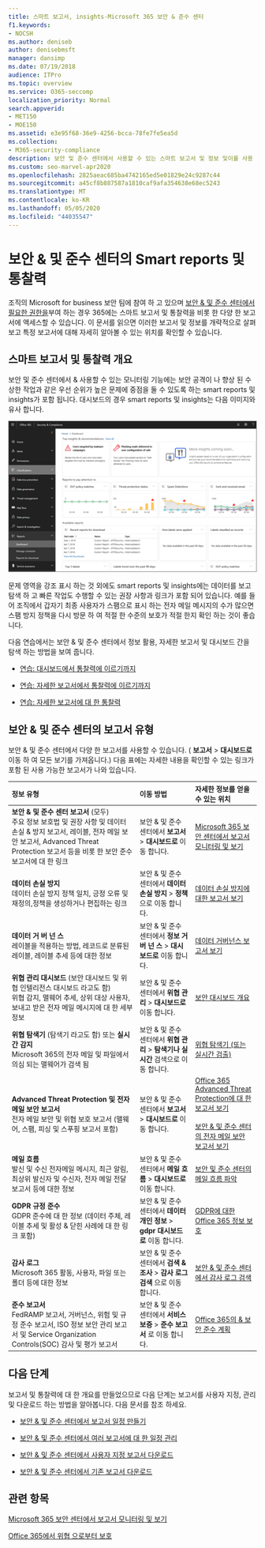 ```yaml
---
title: 스마트 보고서, insights-Microsoft 365 보안 & 준수 센터
f1.keywords:
- NOCSH
ms.author: deniseb
author: denisebmsft
manager: dansimp
ms.date: 07/19/2018
audience: ITPro
ms.topic: overview
ms.service: O365-seccomp
localization_priority: Normal
search.appverid:
- MET150
- MOE150
ms.assetid: e3e95f68-36e9-4256-bcca-78fe7fe5ea5d
ms.collection:
- M365-security-compliance
description: 보안 및 준수 센터에서 사용할 수 있는 스마트 보고서 및 정보 및이를 사용 하 여 데이터를 보고 탐색 하 고 바로 작업을 수행 하는 방법에 대해 알아봅니다.
ms.custom: seo-marvel-apr2020
ms.openlocfilehash: 2825aeac685ba4742165ed5e01829e24c9287c44
ms.sourcegitcommit: a45cf8b887587a1810caf9afa354638e68ec5243
ms.translationtype: MT
ms.contentlocale: ko-KR
ms.lasthandoff: 05/05/2020
ms.locfileid: "44035547"
---
```

# <a name="smart-reports-and-insights-in-the-security-amp-compliance-center"></a>보안 &amp; 및 준수 센터의 Smart reports 및 통찰력

조직의 Microsoft for business 보안 팀에 참여 하 고 있으며 [보안 &amp; 및 준수 센터에서 필요한 권한을](permissions-in-the-security-and-compliance-center.md)부여 하는 경우 365에는 스마트 보고서 및 통찰력을 비롯 한 다양 한 보고서에 액세스할 수 있습니다. 이 문서를 읽으면 이러한 보고서 및 정보를 개략적으로 살펴보고 특정 보고서에 대해 자세히 알아볼 수 있는 위치를 확인할 수 있습니다.
      
## <a name="smart-reports-and-insights-overview"></a>스마트 보고서 및 통찰력 개요

보안 및 준수 센터에서 &amp; 사용할 수 있는 모니터링 기능에는 보안 공격이 나 향상 된 수상한 작업과 같은 우선 순위가 높은 문제에 중점을 둘 수 있도록 하는 smart reports 및 insights가 포함 됩니다. 대시보드의 경우 smart reports 및 insights는 다음 이미지와 유사 합니다.
  
![보안 &amp; 및 준수 센터에서 보고서 \> 대시보드를 선택 합니다.](../../media/2a668c3d-3fa3-4e37-8149-46989b33ae8c.png)
  
문제 영역을 강조 표시 하는 것 외에도 smart reports 및 insights에는 데이터를 보고 탐색 하 고 빠른 작업도 수행할 수 있는 권장 사항과 링크가 포함 되어 있습니다. 예를 들어 조직에서 갑자기 최종 사용자가 스팸으로 표시 하는 전자 메일 메시지의 수가 많으면 스팸 방지 정책을 다시 방문 하 여 적절 한 수준의 보호가 적절 한지 확인 하는 것이 좋습니다.
  
다음 연습에서는 보안 &amp; 및 준수 센터에서 정보 활용, 자세한 보고서 및 대시보드 간을 탐색 하는 방법을 보여 줍니다.
  
- [연습: 대시보드에서 통찰력에 이르기까지](from-a-dashboard-to-an-insight.md)
    
- [연습: 자세한 보고서에서 통찰력에 이르기까지](from-a-detailed-report-to-an-insight.md)
    
- [연습: 자세한 보고서에 대 한 통찰력](from-an-insight-to-a-detailed-report.md)
    
## <a name="types-of-reports-in-the-security-amp-compliance-center"></a>보안 &amp; 및 준수 센터의 보고서 유형

보안 &amp; 및 준수 센터에서 다양 한 보고서를 사용할 수 있습니다. ( **보고서** \> **대시보드로** 이동 하 여 모든 보기를 가져옵니다.) 다음 표에는 자세한 내용을 확인할 수 있는 링크가 포함 된 사용 가능한 보고서가 나와 있습니다. 
  
|**정보 유형**|**이동 방법**|**자세한 정보를 얻을 수 있는 위치**|
|:-----|:-----|:-----|
|**보안 &amp; 및 준수 센터 보고서** (모두)  <br/> 주요 정보 보호법 및 권장 사항 및 데이터 손실 &amp; 방지 보고서, 레이블, 전자 메일 보안 보고서, Advanced Threat Protection 보고서 등을 비롯 한 보안 준수 보고서에 대 한 링크  <br/> |보안 &amp; 및 준수 센터에서 **보고서** \> **대시보드로** 이동 합니다. <br/> |[Microsoft 365 보안 센터에서 보고서 모니터링 및 보기](../mtp/monitoring-and-reporting.md) <br/> |
|**데이터 손실 방지** <br/> 데이터 손실 방지 정책 일치, 긍정 오류 및 재정의,정책을 생성하거나 편집하는 링크  <br/> |보안 &amp; 및 준수 센터에서 **데이터 손실 방지** \> **정책** 으로 이동 합니다. <br/> |[데이터 손실 방지에 대한 보고서 보기](../../compliance/view-the-dlp-reports.md) <br/> |
|**데이터 거 버 넌 스** <br/> 레이블을 적용하는 방법, 레코드로 분류된 레이블, 레이블 추세 등에 대한 정보  <br/> |보안 &amp; 및 준수 센터에서 **정보 거 버 넌 스** \> **대시보드로** 이동 합니다. <br/> |[데이터 거버넌스 보고서 보기](../../compliance/view-the-data-governance-reports.md) <br/> |
|**위협 관리 대시보드** (보안 대시보드 및 위협 인텔리전스 대시보드 라고도 함)  <br/> 위협 감지, 맬웨어 추세, 상위 대상 사용자, 보내고 받은 전자 메일 메시지에 대 한 세부 정보  <br/> |보안 &amp; 및 준수 센터에서 **위협 관리** \> **대시보드로** 이동 합니다. <br/> |[보안 대시보드 개요](security-dashboard.md) <br/> |
|**위협 탐색기** (탐색기 라고도 함) 또는 **실시간 감지** <br/> Microsoft 365의 전자 메일 및 파일에서 의심 되는 맬웨어가 검색 됨  <br/> |보안 &amp; 및 준수 센터에서 **위협 관리** \> **탐색기나** **실시간** 검색으로 이동 합니다.<br/> |[위협 탐색기 (또는 실시간 검출)](threat-explorer.md) <br/> |
|**Advanced Threat Protection 및 전자 메일 보안 보고서** <br/> 전자 메일 보안 및 위협 보호 보고서 (맬웨어, 스팸, 피싱 및 스푸핑 보고서 포함)  <br/> |보안 &amp; 및 준수 센터에서 **보고서** \> **대시보드로** 이동 합니다. <br/> |[Office 365 Advanced Threat Protection에 대 한 보고서 보기](view-reports-for-atp.md) <br/><br/> [보안 &amp; 및 준수 센터의 전자 메일 보안 보고서 보기](view-email-security-reports.md) <br/> |
|**메일 흐름** <br/> 발신 및 수신 전자메일 메시지, 최근 알림, 최상위 발신자 및 수신자, 전자 메일 전달 보고서 등에 대한 정보  <br/> |보안 &amp; 및 준수 센터에서 **메일 흐름** \> **대시보드로** 이동 합니다. <br/> |[보안 및 준수 센터의 메일 흐름 파악](mail-flow-insights-v2.md)<br/> |
|**GDPR 규정 준수** <br/> GDPR 준수에 대 한 정보 (데이터 주체, 레이블 추세 및 활성 &amp; 닫힌 사례에 대 한 링크 포함)  <br/> |보안 &amp; 및 준수 센터에서 **데이터 개인 정보** \> **gdpr 대시보드로** 이동 합니다. <br/> |[GDPR에 대한 Office 365 정보 보호](https://docs.microsoft.com/office365/enterprise/office-365-information-protection-for-gdpr) <br/> |
|**감사 로그** <br/> Microsoft 365 활동, 사용자, 파일 또는 폴더 등에 대한 정보  <br/> |보안 &amp; 및 준수 센터에서 **검색 &amp; 조사** \> **감사 로그 검색** 으로 이동 합니다. <br/> |[보안 &amp; 및 준수 센터에서 감사 로그 검색](../../compliance/search-the-audit-log-in-security-and-compliance.md) <br/> |
|**준수 보고서** <br/> FedRAMP 보고서, 거버넌스, 위험 및 규정 준수 보고서, ISO 정보 보안 관리 보고서 및 Service Organization Controls(SOC) 감사 및 평가 보고서  <br/> |보안 &amp; 및 준수 센터에서 **서비스 보증** \> **준수 보고서** 로 이동 합니다. <br/> |[Office 365의 &amp; 보안 준수 계획](../../compliance/plan-for-security-and-compliance.md) <br/> |
  
## <a name="next-steps"></a>다음 단계

보고서 및 통찰력에 대 한 개요를 만들었으므로 다음 단계는 보고서를 사용자 지정, 관리 및 다운로드 하는 방법을 알아봅니다. 다음 문서를 참조 하세요.
  
- [보안 &amp; 및 준수 센터에서 보고서 일정 만들기](create-a-schedule-for-a-report.md)
    
- [보안 &amp; 및 준수 센터에서 여러 보고서에 대 한 일정 관리](manage-schedules-for-multiple-reports.md)
    
- [보안 &amp; 및 준수 센터에서 사용자 지정 보고서 다운로드](set-up-and-download-a-custom-report.md)
    
- [보안 &amp; 및 준수 센터에서 기존 보고서 다운로드](download-existing-reports.md)
    
## <a name="related-topics"></a>관련 항목

[Microsoft 365 보안 센터에서 보고서 모니터링 및 보기](../mtp/monitoring-and-reporting.md)
  
[Office 365에서 위협 으로부터 보호](protect-against-threats.md)
  

